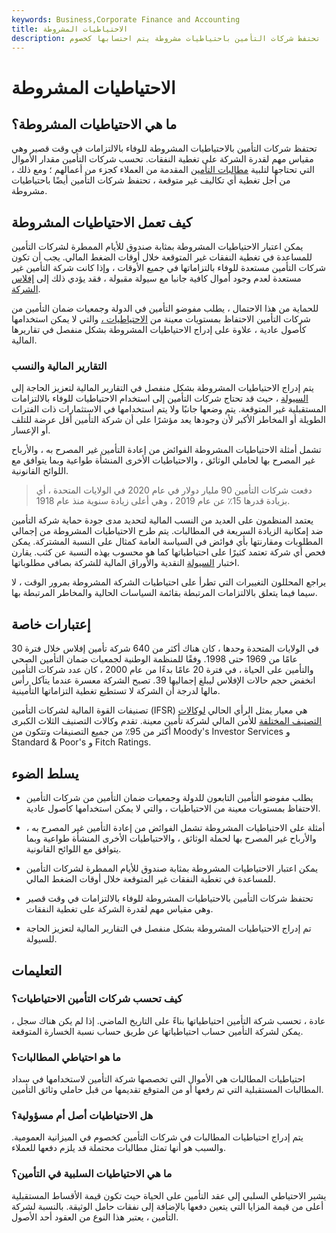 ```yaml
---
keywords: Business,Corporate Finance and Accounting
title: الاحتياطيات المشروطة
description: من أجل أن تكون قادرة على الوفاء بجميع التزاماتها ، تحتفظ شركات التأمين باحتياطيات مشروطة يتم احتسابها كخصوم.
---
```


# الاحتياطيات المشروطة
## ما هي الاحتياطيات المشروطة؟

تحتفظ شركات التأمين بالاحتياطيات المشروطة للوفاء بالالتزامات في وقت قصير وهي مقياس مهم لقدرة الشركة على تغطية النفقات. تحسب شركات التأمين مقدار الأموال التي تحتاجها لتلبية [مطالبات التأمين](/insurance_claim) المقدمة من العملاء كجزء من أعمالهم ؛ ومع ذلك ، من أجل تغطية أي تكاليف غير متوقعة ، تحتفظ شركات التأمين أيضًا باحتياطيات مشروطة.

## كيف تعمل الاحتياطيات المشروطة

يمكن اعتبار الاحتياطيات المشروطة بمثابة صندوق للأيام الممطرة لشركات التأمين للمساعدة في تغطية النفقات غير المتوقعة خلال أوقات الضغط المالي. يجب أن تكون شركات التأمين مستعدة للوفاء بالتزاماتها في جميع الأوقات ، وإذا كانت شركة التأمين غير مستعدة لعدم وجود أموال كافية جانبا مع سيولة مقبولة ، فقد يؤدي ذلك إلى [إفلاس الشركة](/insolvency).

للحماية من هذا الاحتمال ، يطلب مفوضو التأمين في الدولة وجمعيات ضمان التأمين من شركات التأمين الاحتفاظ بمستويات معينة من [الاحتياطيات ،](/reservefund) والتي لا يمكن استخدامها كأصول عادية ، علاوة على إدراج الاحتياطيات المشروطة بشكل منفصل في تقاريرها المالية.

### التقارير المالية والنسب

يتم إدراج الاحتياطيات المشروطة بشكل منفصل في التقارير المالية لتعزيز الحاجة إلى [السيولة](/liquidity) ، حيث قد تحتاج شركات التأمين إلى استخدام الاحتياطيات للوفاء بالالتزامات المستقبلية غير المتوقعة. يتم وضعها جانبًا ولا يتم استخدامها في الاستثمارات ذات الفترات الطويلة أو المخاطر الأكبر لأن وجودها يعد مؤشرًا على أن شركة التأمين أقل عرضة للتلف أو الإعسار.

تشمل أمثلة الاحتياطيات المشروطة الفوائض من إعادة التأمين غير المصرح به ، والأرباح غير المصرح بها لحاملي الوثائق ، والاحتياطيات الأخرى المنشأة طواعية وبما يتوافق مع اللوائح القانونية.

> دفعت شركات التأمين 90 مليار دولار في عام 2020 في الولايات المتحدة ، أي بزيادة قدرها 15٪ عن عام 2019 ، وهي أعلى زيادة سنوية منذ عام 1918.

>

يعتمد المنظمون على العديد من النسب المالية لتحديد مدى جودة حماية شركة التأمين ضد إمكانية الزيادة السريعة في المطالبات. يتم طرح الاحتياطيات المشروطة من إجمالي المطلوبات ومقارنتها بأي فوائض في السياسة العامة كمثال على النسبة المشتركة. يمكن فحص أي شركة تعتمد كثيرًا على احتياطياتها كما هو محسوب بهذه النسبة عن كثب. يقارن اختبار [السيولة](/liquidityratios) النقدية والأوراق المالية للشركة بصافي مطلوباتها.

يراجع المحللون التغييرات التي تطرأ على احتياطيات الشركة المشروطة بمرور الوقت ، لا سيما فيما يتعلق بالالتزامات المرتبطة بقائمة السياسات الحالية والمخاطر المرتبطة بها.

## إعتبارات خاصة

في الولايات المتحدة وحدها ، كان هناك أكثر من 640 شركة تأمين إفلاس خلال فترة 30 عامًا من 1969 حتى 1998. وفقًا للمنظمة الوطنية لجمعيات ضمان التأمين الصحي والتأمين على الحياة ، في فترة 20 عامًا بدءًا من عام 2000 ، كان عدد شركات التأمين انخفض حجم حالات الإفلاس ليبلغ إجماليها 39. تصبح الشركة معسرة عندما يتآكل رأس مالها لدرجة أن الشركة لا تستطيع تغطية التزاماتها التأمينية.

تصنيفات القوة المالية لشركات التأمين (IFSR) هي معيار يمثل الرأي الحالي [لوكالات التصنيف المختلفة](/creditrating) للأمن المالي لشركة تأمين معينة. تقدم وكالات التصنيف الثلاث الكبرى أكثر من 95٪ من جميع التصنيفات وتتكون من Moody's Investor Services و Standard & Poor's و Fitch Ratings.

## يسلط الضوء

- يطلب مفوضو التأمين التابعون للدولة وجمعيات ضمان التأمين من شركات التأمين الاحتفاظ بمستويات معينة من الاحتياطيات ، والتي لا يمكن استخدامها كأصول عادية.

- أمثلة على الاحتياطيات المشروطة تشمل الفوائض من إعادة التأمين غير المصرح به ، والأرباح غير المصرح بها لحملة الوثائق ، والاحتياطيات الأخرى المنشأة طواعية وبما يتوافق مع اللوائح القانونية.

- يمكن اعتبار الاحتياطيات المشروطة بمثابة صندوق للأيام الممطرة لشركات التأمين للمساعدة في تغطية النفقات غير المتوقعة خلال أوقات الضغط المالي.

- تحتفظ شركات التأمين بالاحتياطيات المشروطة للوفاء بالالتزامات في وقت قصير وهي مقياس مهم لقدرة الشركة على تغطية النفقات.

- تم إدراج الاحتياطيات المشروطة بشكل منفصل في التقارير المالية لتعزيز الحاجة للسيولة.

## التعليمات

### كيف تحسب شركات التأمين الاحتياطيات؟

عادة ، تحسب شركة التأمين احتياطياتها بناءً على التاريخ الماضي. إذا لم يكن هناك سجل ، يمكن لشركة التأمين حساب احتياطياتها عن طريق حساب نسبة الخسارة المتوقعة.

### ما هو احتياطي المطالبات؟

احتياطيات المطالبات هي الأموال التي تخصصها شركة التأمين لاستخدامها في سداد المطالبات المستقبلية التي تم رفعها أو من المتوقع تقديمها من قبل حاملي وثائق التأمين.

### هل الاحتياطيات أصل أم مسؤولية؟

يتم إدراج احتياطيات المطالبات في شركات التأمين كخصوم في الميزانية العمومية. والسبب هو أنها تمثل مطالبات محتملة قد يلزم دفعها للعملاء.

### ما هي الاحتياطيات السلبية في التأمين؟

يشير الاحتياطي السلبي إلى عقد التأمين على الحياة حيث تكون قيمة الأقساط المستقبلية أعلى من قيمة المزايا التي يتعين دفعها بالإضافة إلى نفقات حامل الوثيقة. بالنسبة لشركة التأمين ، يعتبر هذا النوع من العقود أحد الأصول.

